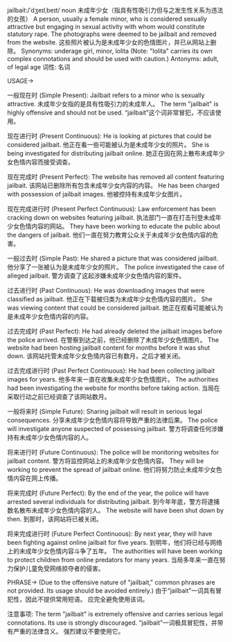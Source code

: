 jailbait:/ˈdʒeɪlˌbeɪt/
noun
未成年少女（指具有性吸引力但与之发生性关系为违法的女孩）
A person, usually a female minor, who is considered sexually attractive but engaging in sexual activity with whom would constitute statutory rape.
The photographs were deemed to be jailbait and removed from the website. 这些照片被认为是未成年少女的色情图片，并已从网站上删除。
Synonyms: underage girl, minor, lolita (Note: "lolita" carries its own complex connotations and should be used with caution.)
Antonyms: adult, of legal age
词性: 名词


USAGE->

一般现在时 (Simple Present):
Jailbait refers to a minor who is sexually attractive.  未成年少女指的是具有性吸引力的未成年人。
The term "jailbait" is highly offensive and should not be used.  “jailbait”这个词非常冒犯，不应该使用。

现在进行时 (Present Continuous):
He is looking at pictures that could be considered jailbait. 他正在看一些可能被认为是未成年少女的照片。
She is being investigated for distributing jailbait online.  她正在因在网上散布未成年少女色情内容而接受调查。

现在完成时 (Present Perfect):
The website has removed all content featuring jailbait. 该网站已删除所有包含未成年少女内容的内容。
He has been charged with possession of jailbait images. 他被控持有未成年少女图片。

现在完成进行时 (Present Perfect Continuous):
Law enforcement has been cracking down on websites featuring jailbait. 执法部门一直在打击刊登未成年少女色情内容的网站。
They have been working to educate the public about the dangers of jailbait. 他们一直在努力教育公众关于未成年少女色情内容的危害。

一般过去时 (Simple Past):
He shared a picture that was considered jailbait. 他分享了一张被认为是未成年少女的照片。
The police investigated the case of alleged jailbait. 警方调查了这起涉嫌未成年少女色情内容的案件。

过去进行时 (Past Continuous):
He was downloading images that were classified as jailbait. 他正在下载被归类为未成年少女色情内容的图片。
She was viewing content that could be considered jailbait. 她正在观看可能被认为是未成年少女色情内容的内容。

过去完成时 (Past Perfect):
He had already deleted the jailbait images before the police arrived. 在警察到达之前，他已经删除了未成年少女色情图片。
The website had been hosting jailbait content for months before it was shut down. 该网站托管未成年少女色情内容已有数月，之后才被关闭。


过去完成进行时 (Past Perfect Continuous):
He had been collecting jailbait images for years. 他多年来一直在收集未成年少女色情图片。
The authorities had been investigating the website for months before taking action.  当局在采取行动之前已经调查了该网站数月。

一般将来时 (Simple Future):
Sharing jailbait will result in serious legal consequences. 分享未成年少女色情内容将导致严重的法律后果。
The police will investigate anyone suspected of possessing jailbait. 警方将调查任何涉嫌持有未成年少女色情内容的人。


将来进行时 (Future Continuous):
The police will be monitoring websites for jailbait content. 警方将监控网站上的未成年少女色情内容。
They will be working to prevent the spread of jailbait online. 他们将努力防止未成年少女色情内容在网上传播。

将来完成时 (Future Perfect):
By the end of the year, the police will have arrested several individuals for distributing jailbait. 到今年年底，警方将逮捕数名散布未成年少女色情内容的人。
The website will have been shut down by then. 到那时，该网站将已被关闭。

将来完成进行时 (Future Perfect Continuous):
By next year, they will have been fighting against online jailbait for five years. 到明年，他们将已经与网络上的未成年少女色情内容斗争了五年。
The authorities will have been working to protect children from online predators for many years. 当局多年来一直在努力保护儿童免受网络掠夺者的侵害。

PHRASE->
(Due to the offensive nature of "jailbait," common phrases are not provided.  Its usage should be avoided entirely.)
由于“jailbait”一词具有冒犯性，因此不提供常用短语。 应完全避免使用该词。


注意事项:
The term "jailbait" is extremely offensive and carries serious legal connotations. Its use is strongly discouraged. “jailbait”一词极具冒犯性，并带有严重的法律含义。 强烈建议不要使用它。
